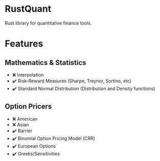 # RustQuant

Rust library for quantitative finance tools.

# Features

## Mathematics & Statistics

+ :x: Interpolation
+ :heavy_check_mark: Risk-Reward Measures (Sharpe, Treynor, Sortino, etc)
+ :heavy_check_mark: Standard Normal Distribution (Distribution and Density functions)

## Option Pricers

+ :x: American
+ :x: Asian
+ :heavy_check_mark: Barrier
+ :heavy_check_mark: Binomial Option Pricing Model (CRR)
+ :heavy_check_mark: European Options
+ :heavy_check_mark: Greeks/Sensitivities
